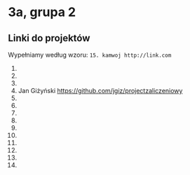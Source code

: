 # 3a, grupa 2

## Linki do projektów

Wypełniamy według wzoru:
`15. kamwoj http://link.com`

1.
2.
3.
4.  Jan Giżyński https://github.com/jgiz/projectzaliczeniowy
5.
6.
7.
8.
9.
10.
11.
12.
13.
14.
